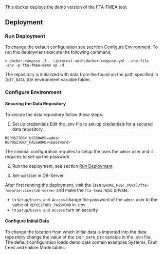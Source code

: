 This docker deploys the demo version of the FTA-FMEA tool.

## Deployment

### Run Deployment

To change the default configuration see secrtion [Configure Environment](#configure-environment).
To run this deployment execute the following command:

`> docker-compose -f ..\internal-auth\docker-compose.yml --env-file .env -p fta-fmea-demo up -d`

The repository is initialized with data from the found on the path specified in `INIT_DATA_DIR` environment variable
folder.

### Configure Environment

#### Securing the Data Repository

To secure the data repository follow these steps:

1. Set up credentials
   Edit the .env file to set-up credentials for a secured data repository.

```
REPOSITORY_USERNAME=admin
REPOSITORY_PASSWORD=<password>
```

The minimal configuration requires to setup the uses the `admin` user and it requires to set-up the password.

2. Run the deployment, see section [Run Deployment](#run-deployment)

3. Set-up User in DB-Server

After first running the deployment, visit the `{$INTERNAL_HOST_PORT}/fta-fmea/services/db-server` and make the `fta-fmea`
repo private:

- in `Setup/Users and Access` change the password of the `admin` user to the value of `REPOSITORY_PASSWORD` in .env
- in `Setup/Users and Access` turn on security

#### Configure Initial Data

To change the location from which initial data is imported into the data repository change the value of the
`INIT_DATA_DIR` variable in the .evn file. The default configuration loads demo data contain examples Systems,
Fault trees and Failure Mode tables.
